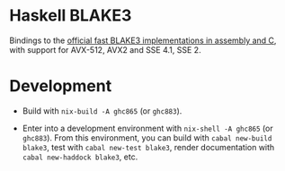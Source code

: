 # Haskell BLAKE3

Bindings to
the [official fast BLAKE3 implementations in assembly and C](https://github.com/BLAKE3-team/BLAKE3),
with support for AVX-512, AVX2 and SSE 4.1, SSE 2.

# Development

* Build with `nix-build -A ghc865` (or `ghc883`).

* Enter into a development environment with `nix-shell -A ghc865` (or `ghc883`).
  From this environment, you can build with `cabal new-build blake3`, test with
  `cabal new-test blake3`, render documentation with `cabal new-haddock blake3`,
  etc.
